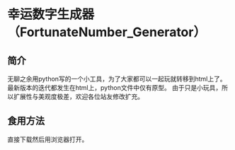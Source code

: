 # 幸运数字生成器（FortunateNumber_Generator）
## 简介
无聊之余用python写的一个小工具，为了大家都可以一起玩就转移到html上了。最新版本的迭代都发生在html上，python文件中仅有原型。
由于只是小玩具，所以扩展性与美观度极差，欢迎各位站友修改扩充。
## 食用方法
直接下载然后用浏览器打开。
